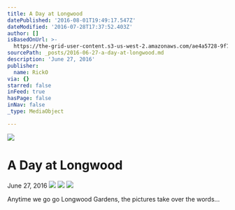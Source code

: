 ```yaml
---
title: A Day at Longwood
datePublished: '2016-08-01T19:49:17.547Z'
dateModified: '2016-07-28T17:37:52.403Z'
author: []
isBasedOnUrl: >-
  https://the-grid-user-content.s3-us-west-2.amazonaws.com/ae4a5728-9f70-4c4c-9df8-5949e2afbb2c.jpg
sourcePath: _posts/2016-06-27-a-day-at-longwood.md
description: 'June 27, 2016'
publisher:
  name: RickO
via: {}
starred: false
inFeed: true
hasPage: false
inNav: false
_type: MediaObject

---
```

![](https://the-grid-user-content.s3-us-west-2.amazonaws.com/ae4a5728-9f70-4c4c-9df8-5949e2afbb2c.jpg)

# A Day at Longwood

June 27, 2016
![](https://the-grid-user-content.s3-us-west-2.amazonaws.com/51fe1453-7c35-49b8-9fb1-d39f6d22b4d5.jpg)
![](https://the-grid-user-content.s3-us-west-2.amazonaws.com/06521033-d9fe-4b9c-b834-f662d544c0b9.jpg)
![](https://the-grid-user-content.s3-us-west-2.amazonaws.com/d288ea23-8e62-4478-91c5-0b35185a59bb.jpg)

Anytime we go go Longwood Gardens, the pictures take over the words...
